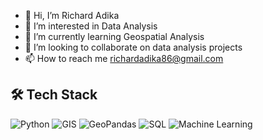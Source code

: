 - 👋 Hi, I’m Richard Adika
- 👀 I’m interested in Data Analysis
- 🌱 I’m currently learning Geospatial Analysis
- 💞️ I’m looking to collaborate on data analysis projects
- 📫 How to reach me richardadika86@gmail.com

## 🛠 Tech Stack

<p align="left">
  <img src="https://img.shields.io/badge/Python-3670A0?style=for-the-badge&logo=python&logoColor=ffdd54" alt="Python" />
  <img src="https://img.shields.io/badge/GIS-005571?style=for-the-badge&logo=earth&logoColor=white" alt="GIS" />
  <img src="https://img.shields.io/badge/Geopandas-00BFFF?style=for-the-badge&logo=geopandas&logoColor=white" alt="GeoPandas" />
  <img src="https://img.shields.io/badge/SQL-4479A1?style=for-the-badge&logo=postgresql&logoColor=white" alt="SQL" />
  <img src="https://img.shields.io/badge/Machine_Learning-FF6F00?style=for-the-badge&logo=scikit-learn&logoColor=white" alt="Machine Learning" />
</p>
<!---
RichardAdika/RichardAdika is a ✨ special ✨ repository because its `README.md` (this file) appears on your GitHub profile.
You can click the Preview link to take a look at your changes.
--->
